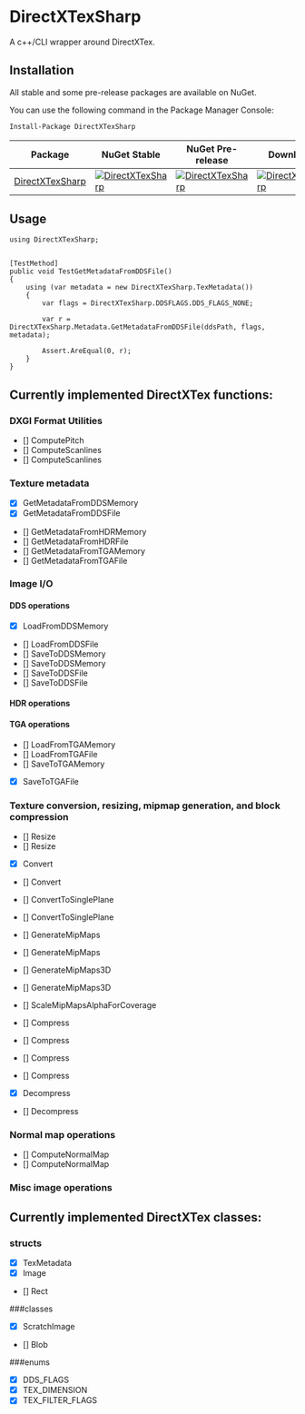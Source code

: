 # DirectXTexSharp
 A c++/CLI wrapper around DirectXTex.

## Installation

All stable and some pre-release packages are available on NuGet.

You can use the following command in the Package Manager Console:
```ps
Install-Package DirectXTexSharp
```

| Package | NuGet Stable | NuGet Pre-release | Downloads | MyGet |
| ------- | ------------ | ----------------- | --------- | ----- |
| [DirectXTexSharp](https://www.nuget.org/packages/DirectXTexSharp/) | [![DirectXTexSharp](https://img.shields.io/nuget/v/DirectXTexSharp.svg)](https://www.nuget.org/packages/DirectXTexSharp/) | [![DirectXTexSharp](https://img.shields.io/nuget/vpre/DirectXTexSharp.svg)](https://www.nuget.org/packages/DirectXTexSharp/) | [![DirectXTexSharp](https://img.shields.io/nuget/dt/DirectXTexSharp.svg)](https://www.nuget.org/packages/DirectXTexSharp/) | [![DirectXTexSharp MyGet](https://img.shields.io/myget/DirectXTexSharp/vpre/DirectXTexSharp.svg)](https://www.myget.org/feed/DirectXTexSharp/package/nuget/DirectXTexSharp) |

## Usage
```
using DirectXTexSharp;


[TestMethod]
public void TestGetMetadataFromDDSFile()
{
    using (var metadata = new DirectXTexSharp.TexMetadata())
    {
        var flags = DirectXTexSharp.DDSFLAGS.DDS_FLAGS_NONE;

        var r = DirectXTexSharp.Metadata.GetMetadataFromDDSFile(ddsPath, flags, metadata);

        Assert.AreEqual(0, r);
    }
}
```


## Currently implemented DirectXTex functions:
### DXGI Format Utilities
- [] ComputePitch
- [] ComputeScanlines
- [] ComputeScanlines


### Texture metadata
- [x] GetMetadataFromDDSMemory
- [x] GetMetadataFromDDSFile
- [] GetMetadataFromHDRMemory
- [] GetMetadataFromHDRFile
- [] GetMetadataFromTGAMemory
- [] GetMetadataFromTGAFile

### Image I/O
#### DDS operations
- [x] LoadFromDDSMemory
- [] LoadFromDDSFile
- [] SaveToDDSMemory
- [] SaveToDDSMemory
- [] SaveToDDSFile
- [] SaveToDDSFile

#### HDR operations

#### TGA operations
- [] LoadFromTGAMemory
- [] LoadFromTGAFile
- [] SaveToTGAMemory
- [x] SaveToTGAFile

### Texture conversion, resizing, mipmap generation, and block compression
- [] Resize
- [] Resize
- [x] Convert
- [] Convert
- [] ConvertToSinglePlane
- [] ConvertToSinglePlane
- [] GenerateMipMaps
- [] GenerateMipMaps
- [] GenerateMipMaps3D
- [] GenerateMipMaps3D
- [] ScaleMipMapsAlphaForCoverage

- [] Compress
- [] Compress
- [] Compress
- [] Compress
- [x] Decompress
- [] Decompress

### Normal map operations
- [] ComputeNormalMap
- [] ComputeNormalMap

### Misc image operations


## Currently implemented DirectXTex classes:
### structs
- [x] TexMetadata
- [x] Image
- [] Rect


###classes
- [x] ScratchImage
- [] Blob

###enums
- [x] DDS_FLAGS
- [x] TEX_DIMENSION
- [x] TEX_FILTER_FLAGS
